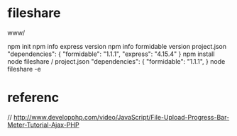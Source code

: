 # fileshare
www/



npm init
npm info express version
npm info formidable version
project.json
  "dependencies": {
    "formidable": "1.1.1",
    "express": "4.15.4"
  }
npm install
node fileshare
/
project.json
  "dependencies": {
    "formidable": "1.1.1",
  }
node fileshare -e

# referenc  
// http://www.developphp.com/video/JavaScript/File-Upload-Progress-Bar-Meter-Tutorial-Ajax-PHP